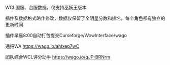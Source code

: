 WCL国服、台服数据，仅支持巫妖王版本

插件及数据格式略作修改，数据仅保留了全明星分数和排名，每个角色都有独立的更新时间


插件早晨8:00自动打包提交Curseforge/WowInterface/wago

通报WA  https://wago.io/ahIxep7wC

团队综合WCL评分助手 https://wago.io/qJP-BRNrm
